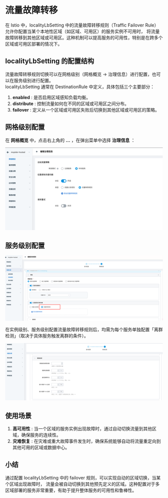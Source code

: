 # 流量故障转移

在 Istio 中，localityLbSetting 中的流量故障转移规则（Traffic Failover Rule）允许你配置当某个本地性区域（如区域、可用区）的服务实例不可用时，
将流量故障转移到其他区域或可用区。这种机制可以提高服务的可用性，特别是在跨多个区域或可用区部署的情况下。

## localityLbSetting 的配置结构

流量故障转移规则切换可以在网格级别（网格概览 -> 治理信息）进行配置，也可以在服务级别进行配置。  
localityLbSetting 通常在 DestinationRule 中定义，具体包括三个主要部分：

1. **enabled** : 是否启用区域感知负载均衡。
2. **distribute** : 控制流量如何在不同的区域或可用区之间分布。
3. **failover** : 定义从一个区域或可用区失败后切换到其他区域或可用区的策略。

## 网格级别配置

在 __网格概览__ 中，点击右上角的 __...__ ，在弹出菜单中选择 __治理信息__ ：

![网格级别](../../images/zhili.png)

## 服务级别配置

![服务级别](../../images/zhili-svc.png)

在实例级别、服务级别配置流量故障转移规则后，均需为每个服务单独配置「离群检测」（取决于具体服务触发离群的条件）。

![离群检测](../../images/liqu.png)

## 使用场景

1. **高可用性** : 当一个区域的服务实例出现故障时，通过自动切换流量到其他区域，确保服务的连续性。
2. **灾难恢复** : 在灾难或重大故障事件发生时，确保系统能够自动将流量重定向到其他可用的区域或数据中心。

## 小结

通过配置 localityLbSetting 中的 failover 规则，可以实现自动的区域切换，当某个区域出现故障时，
流量会被自动切换到其他预先定义的区域。这种配置对于多区域部署的服务非常重要，有助于提升整体服务的可用性和鲁棒性。
